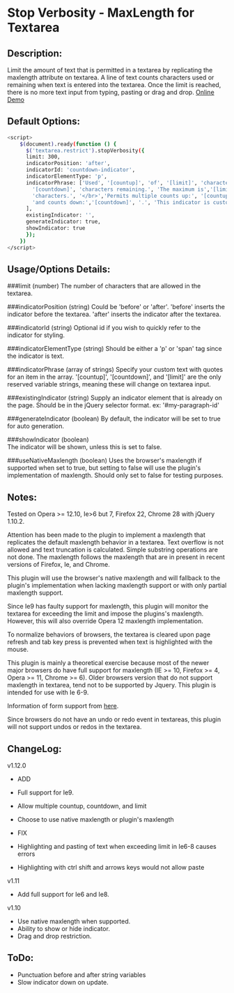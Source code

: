 Stop Verbosity - MaxLength for Textarea
=========================================

Description: 
-------------
Limit the amount of text that is permitted in a textarea by replicating the maxlength attribute on textarea. A line of text counts characters used or remaining when text is entered into the textarea. Once the limit is reached, there is no more text input from typing, pasting or drag and drop. [Online Demo](http://jsbin.com/iticir/6/edit)

Default Options:
-------------
```bash
<script>
	$(document).ready(function () {
	  $('textarea.restrict').stopVerbosity({
	  limit: 300,
      indicatorPosition: 'after',
      indicatorId: 'countdown-indicator',
      indicatorElementType: 'p',
      indicatorPhrase: ['Used', '[countup]', 'of', '[limit]', 'characters.',
        '[countdown]', 'characters remaining.', 'The maximum is','[limit]',
        'characters.', '</br>','Permits multiple counts up:', '[countup]', 
        'and counts down:','[countdown]', '.', 'This indicator is customizable.'
      ],
      existingIndicator: '',
      generateIndicator: true,
      showIndicator: true
	  });
	})
</script>
```

Usage/Options Details:
-------------
###limit (number)
    The number of characters that are allowed in the textarea.

###indicatorPosition (string)
    Could be 'before' or 'after'. 
    'before' inserts the indicator before the textarea.
    'after' inserts the indicator after the textarea.
	
###indicatorId (string)	
    Optional id if you wish to quickly refer to the indicator for styling.

###indicatorElementType (string)
    Should be either a 'p' or 'span' tag since the indicator is text.

###indicatorPhrase (array of strings)
    Specify your custom text with quotes for an item in the array. 
    '[countup]', '[countdown]', and '[limit]' are the only reserved variable strings, meaning these will change on textarea input. 

###existingIndicator (string)
    Supply an indicator element that is already on the page. 
    Should be in the jQuery selector format. ex: '#my-paragraph-id'

###generateIndicator (boolean)
    By default, the indicator will be set to true for auto generation. 
	
###showIndicator (boolean)	
    The indicator will be shown, unless this is set to false.
	
###useNativeMaxlength (boolean)	
    Uses the browser's maxlength if supported when set to true, but setting to false will use the plugin's implementation of maxlength. Should only set to false for testing purposes.

Notes:
------
Tested on Opera >= 12.10, Ie>6 but 7, Firefox 22, Chrome 28 with jQuery 1.10.2. 

Attention has been made to the plugin to implement a maxlength that replicates the default maxlength behavior in a textarea. Text overflow is not allowed and text truncation is calculated. Simple substring operations are not done. The maxlength follows the maxlength that are in present in recent versions of Firefox, Ie, and Chrome.

This plugin will use the browser's native maxlength and will fallback to the plugin's implementation when lacking maxlength support or with only partial maxlength support.

Since Ie9 has faulty support for maxlength, this plugin will monitor the textarea for exceeding the limit and impose the plugins's maxlength. However, this will also override Opera 12 maxlength implementation.

To normalize behaviors of browsers, the textarea is cleared upon page refresh and tab key press is prevented when text is highlighted with the mouse. 

This plugin is mainly a theoretical exercise because most of the newer major browsers do have full support for maxlength (IE >= 10, Firefox >= 4, Opera >= 11, Chrome >= 6). Older browsers version that do not support maxlength in textarea, tend not to be supported by Jquery. This plugin is intended for use with Ie 6-9.

Information of form support from [here](http://www.wufoo.com/html5/).

Since browsers do not have an undo or redo event in textareas, this plugin will not support undos or redos in the textarea.

ChangeLog:
------
v1.12.0

* ADD
* Full support for Ie9.
* Allow multiple countup, countdown, and limit
* Choose to use native maxlength or plugin's maxlength

* FIX
* Highlighting and pasting of text when exceeding limit in Ie6-8 causes errors
* Highlighting with ctrl shift and arrows keys would not allow paste

v1.11

* Add full support for Ie6 and Ie8.

v1.10

* Use native maxlength when supported.
* Ability to show or hide indicator.
* Drag and drop restriction.

ToDo:
------
* Punctuation before and after string variables
* Slow indicator down on update.
